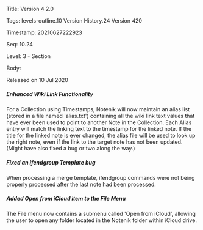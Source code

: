 Title:  Version 4.2.0

Tags:   levels-outline.10 Version History.24 Version 420

Timestamp: 20210627222923

Seq:    10.24

Level:  3 - Section

Body: 

Released on 10 Jul 2020
 
##### Enhanced Wiki Link Functionality

For a Collection using Timestamps, Notenik will now maintain an alias list (stored in a file named 'alias.txt') containing all the wiki link text values that have ever been used to point to another Note in the Collection. Each Alias entry will match the linking text to the timestamp for the linked note. If the title for the linked note is ever changed, the alias file will be used to look up the right note, even if the link to the target note has not been updated. (Might have also fixed a bug or two along the way.)

 
##### Fixed an ifendgroup Template bug

When processing a merge template, ifendgroup commands were not being properly processed after the last note had been processed. 

 
##### Added Open from iCloud item to the File Menu

The File menu now contains a submenu called 'Open from iCloud', allowing the user to open any folder located in the Notenik folder within iCloud drive.
